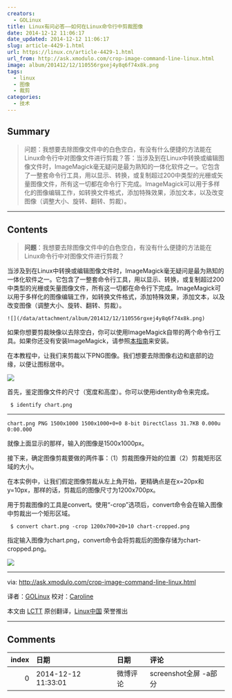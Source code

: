 ```yaml
---
creators:
  - GOLinux
title: Linux有问必答——如何在Linux命令行中剪裁图像
date: 2014-12-12 11:06:17
date_updated: 2014-12-12 11:06:17
slug: article-4429-1.html
url: https://linux.cn/article-4429-1.html
url_from: http://ask.xmodulo.com/crop-image-command-line-linux.html
image: album/201412/12/110556rgxej4y8q6f74x8k.png
tags:
  - linux
  - 图像
  - 裁剪
categories:
  - 技术
---
```


## Summary

> 问题：我想要去除图像文件中的白色空白，有没有什么便捷的方法能在Linux命令行中对图像文件进行剪裁？答：当涉及到在Linux中转换或编辑图像文件时，ImageMagick毫无疑问是最为熟知的一体化软件之一。它包含了一整套命令行工具，用以显示、转换，或复制超过200中类型的光栅或矢量图像文件，所有这一切都在命令行下完成。ImageMagick可以用于多样化的图像编辑工作，如转换文件格式，添加特殊效果，添加文本，以及改变图像（调整大小、旋转、翻转、剪裁）。

***

<!-- more -->

## Contents

> 
> **问题**：我想要去除图像文件中的白色空白，有没有什么便捷的方法能在Linux命令行中对图像文件进行剪裁？
> 
> 
> 

当涉及到在Linux中转换或编辑图像文件时，ImageMagick毫无疑问是最为熟知的一体化软件之一。它包含了一整套命令行工具，用以显示、转换，或复制超过200中类型的光栅或矢量图像文件，所有这一切都在命令行下完成。ImageMagick可以用于多样化的图像编辑工作，如转换文件格式，添加特殊效果，添加文本，以及改变图像（调整大小、旋转、翻转、剪裁）。

`![](/data/attachment/album/201412/12/110556rgxej4y8q6f74x8k.png)`

如果你想要剪裁映像以去除空白，你可以使用ImageMagick自带的两个命令行工具。如果你还没有安装ImageMagick，请参照[本指南](http://ask.xmodulo.com/install-imagemagick-linux.html)来安装。

在本教程中，让我们来剪裁以下PNG图像。我们想要去除图像右边和底部的边缘，以便让图标居中。

[![](https://camo.githubusercontent.com/9d177b6255fca3bf0b6f92ab1c6e52f211127e24/68747470733a2f2f6661726d382e737461746963666c69636b722e636f6d2f373536322f31353638383234323331395f656431396163613361325f7a2e6a7067)](https://camo.githubusercontent.com/9d177b6255fca3bf0b6f92ab1c6e52f211127e24/68747470733a2f2f6661726d382e737461746963666c69636b722e636f6d2f373536322f31353638383234323331395f656431396163613361325f7a2e6a7067)

首先，鉴定图像文件的尺寸（宽度和高度）。你可以使用identity命令来完成。

```shell
 $ identify chart.png 
```

---

```shell
chart.png PNG 1500x1000 1500x1000+0+0 8-bit DirectClass 31.7KB 0.000u 0:00.000
```

就像上面显示的那样，输入的图像是1500x1000px。

接下来，确定图像剪裁要做的两件事：（1）剪裁图像开始的位置（2）剪裁矩形区域的大小。

在本实例中，让我们假定图像剪裁从左上角开始，更精确点是在x=20px和y=10px，那样的话，剪裁后的图像尺寸为1200x700px。

用于剪裁图像的工具是convert。使用“-crop”选项后，convert命令会在输入图像中剪裁出一个矩形区域。

```shell
 $ convert chart.png -crop 1200x700+20+10 chart-cropped.png 
```

指定输入图像为chart.png，convert命令会将剪裁后的图像存储为chart-cropped.png。

[![](https://camo.githubusercontent.com/f158419548fe0ad4ef5dc1cb8c72882cc9fadde9/68747470733a2f2f6661726d382e737461746963666c69636b722e636f6d2f373532372f31353837323237313436315f343031323736653037325f7a2e6a7067)](https://camo.githubusercontent.com/f158419548fe0ad4ef5dc1cb8c72882cc9fadde9/68747470733a2f2f6661726d382e737461746963666c69636b722e636f6d2f373532372f31353837323237313436315f343031323736653037325f7a2e6a7067)

---

via: <http://ask.xmodulo.com/crop-image-command-line-linux.html>

译者：[GOLinux](https://github.com/GOLinux) 校对：[Caroline](https://github.com/carolinewuyan)

本文由 [LCTT](https://github.com/LCTT/TranslateProject) 原创翻译，[Linux中国](https://linux.cn/) 荣誉推出

***

## Comments

|   index | 日期                | 日期     | 评论                   |
|--------:|:--------------------|:---------|:-----------------------|
|       0 | 2014-12-12 11:33:01 | 微博评论 | screenshot全屏  -a部分 |
